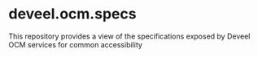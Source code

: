# deveel.ocm.specs
This repository provides a view of the specifications exposed by Deveel OCM services for common accessibility
